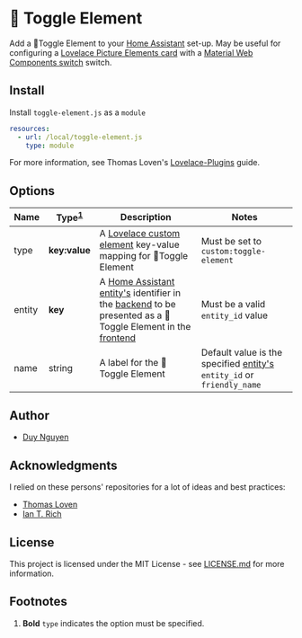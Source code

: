 # :round_pushpin: Toggle Element

Add a :round_pushpin:Toggle Element to your [Home Assistant](https://www.home-assistant.io/) set-up. May be useful for configuring a  [Lovelace Picture Elements card](https://www.home-assistant.io/lovelace/picture-elements/) with a [Material Web Components switch](https://material-components.github.io/material-components-web-catalog/#/component/switch) switch. 

## Install

Install `toggle-element.js` as a `module`

```yaml
resources:
  - url: /local/toggle-element.js
    type: module
```

For more information, see Thomas Loven's [Lovelace-Plugins](https://github.com/thomasloven/hass-config/wiki/Lovelace-Plugins) guide.

## Options

Name | Type<sup>[1](#footnotes)</sup> | Description | Notes
--- | --- | --- | ---
type | **key:value** | A [Lovelace custom element](https://developers.home-assistant.io/docs/en/lovelace_custom_card.html) key-value mapping for :round_pushpin:Toggle Element | Must be set to `custom:toggle-element`
entity | **key** | A [Home Assistant entity's](https://developers.home-assistant.io/docs/en/architecture_entities.html) identifier in the [backend](https://www.home-assistant.io/docs/backend/) to be presented as a :round_pushpin:Toggle Element in the [frontend](https://www.home-assistant.io/docs/frontend/) | Must be a valid `entity_id` value
name | string | A label for the :round_pushpin:Toggle Element | Default value is the specified [entity's](https://developers.home-assistant.io/docs/en/architecture_entities.html) `entity_id` or `friendly_name` 

## Author

- [Duy Nguyen](https://www.github.com/dooz127)

## Acknowledgments

I relied on these persons' repositories for a lot of ideas and best practices:
- [Thomas Loven](https://github.com/thomasloven/)
- [Ian T. Rich](https://github.com/iantrich)

## License

This project is licensed under the MIT License - see [LICENSE.md](LICENSE.md) for more information.

## Footnotes

1. **Bold** `type` indicates the option must be specified. 
